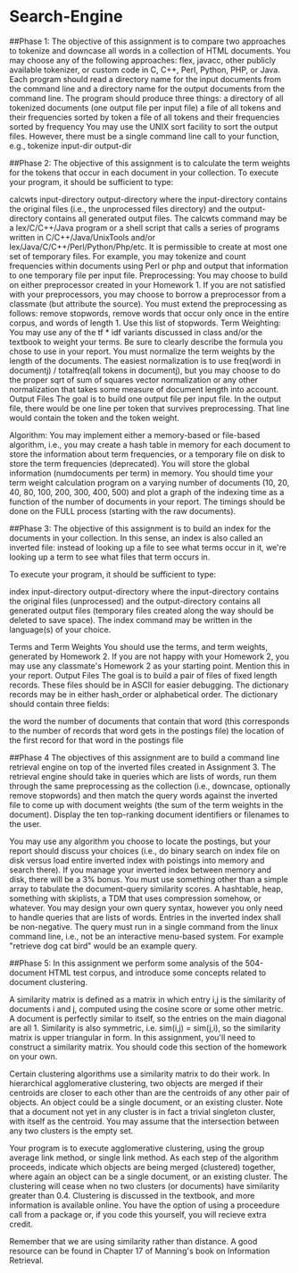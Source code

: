 # Search-Engine
##Phase 1: 
The objective of this assignment is to compare two approaches to tokenize and downcase all words in a collection of HTML documents. You may choose any of the following approaches: flex, javacc, other publicly available tokenizer, or custom code in C, C++, Perl, Python, PHP, or Java. Each program should read a directory name for the input documents from the command line and a directory name for the output documents from the command line. The program should produce three things:
a directory of all tokenized documents (one output file per input file) 
a file of all tokens and their frequencies sorted by token 
a file of all tokens and their frequencies sorted by frequency
You may use the UNIX sort facility to sort the output files. However, there must be a single command line call to your function, e.g., 
tokenize input-dir output-dir

##Phase 2:
The objective of this assignment is to calculate the term weights for the tokens that occur in each document in your collection. To execute your program, it should be sufficient to type:

calcwts input-directory output-directory
where the input-directory contains the original files (i.e., the unprocessed files directory) and the output-directory contains all generated output files. The calcwts command may be a lex/C/C++/Java program or a shell script that calls a series of programs written in C/C++/Java/UnixTools and/or lex/Java/C/C++/Perl/Python/Php/etc. It is permissible to create at most one set of temporary files. For example, you may tokenize and count frequencies within documents using Perl or php and output that information to one temporary file per input file.
Preprocessing: You may choose to build on either preprocessor created in your Homework 1. If you are not satisfied with your preprocessors, you may choose to borrow a preprocessor from a classmate (but attribute the source). You must extend the preprocessing as follows: remove stopwords, remove words that occur only once in the entire corpus, and words of length 1. Use this list of stopwords.
Term Weighting: You may use any of the tf * idf variants discussed in class and/or the textbook to weight your terms. Be sure to clearly describe the formula you chose to use in your report. You must normalize the term weights by the length of the documents. The easiest normalization is to use freq(wordi in documentj) / totalfreq(all tokens in documentj), but you may choose to do the proper sqrt of sum of squares vector normalization or any other normalization that takes some measure of document length into account.
Output Files The goal is to build one output file per input file. In the output file, there would be one line per token that survives preprocessing. That line would contain the token and the token weight.

Algorithm: You may implement either a memory-based or file-based algorithm, i.e., you may create a hash table in memory for each document to store the information about term frequencies, or a temporary file on disk to store the term frequencies (deprecated). You will store the global information (numdocuments per term) in memory. You should time your term weight calculation program on a varying number of documents (10, 20, 40, 80, 100, 200, 300, 400, 500) and plot a graph of the indexing time as a function of the number of documents in your report. The timings should be done on the FULL process (starting with the raw documents).


##Phase 3:
The objective of this assignment is to build an index for the documents in your collection. In this sense, an index is also called an inverted file: instead of looking up a file to see what terms occur in it, we're looking up a term to see what files that term occurs in.

To execute your program, it should be sufficient to type:

index input-directory output-directory
where the input-directory contains the original files (unprocessed) and the output-directory contains all generated output files (temporary files created along the way should be deleted to save space). The index command may be written in the language(s) of your choice.

Terms and Term Weights You should use the terms, and term weights, generated by Homework 2. If you are not happy with your Homework 2, you may use any classmate's Homework 2 as your starting point. Mention this in your report.
Output Files The goal is to build a pair of files of fixed length records. These files should be in ASCII for easier debugging. The dictionary records may be in either hash_order or alphabetical order. The dictionary should contain three fields:

the word
the number of documents that contain that word (this corresponds to the number of records that word gets in the postings file)
the location of the first record for that word in the postings file

##Phase 4
The objectives of this assignment are to build a command line retrieval engine on top of the inverted files created in Assignment 3. The retrieval engine should take in queries which are lists of words, run them through the same preprocessing as the collection (i.e., downcase, optionally remove stopwords) and then match the query words against the inverted file to come up with document weights (the sum of the term weights in the document). Display the ten top-ranking document identifiers or filenames to the user.

You may use any algorithm you choose to locate the postings, but your report should discuss your choices (i.e., do binary search on index file on disk versus load entire inverted index with poistings into memory and search there). If you manage your inverted index between memory and disk, there will be a 3% bonus.
You must use something other than a simple array to tabulate the document-query similarity scores. A hashtable, heap, something with skiplists, a TDM that uses compression somehow, or whatever. You may design your own query syntax, however you only need to handle queries that are lists of words.
Entries in the inverted index shall be non-negative.
The query must run in a single command from the linux command line, i.e., not be an interactive menu-based system. 
For example "retrieve dog cat bird" would be an example query.

##Phase 5:
In this assignment we perform some analysis of the 504-document HTML test corpus, and introduce some concepts related to document clustering.

A similarity matrix is defined as a matrix in which entry i,j is the similarity of documents i and j, computed using the cosine score or some other metric. A document is perfectly similar to itself, so the entries on the main diagonal are all 1. Similarity is also symmetric, i.e. sim(i,j) = sim(j,i), so the similarity matrix is upper triangular in form. In this assignment, you'll need to construct a similarity matrix. You should code this section of the homework on your own.

Certain clustering algorithms use a similarity matrix to do their work. In hierarchical agglomerative clustering, two objects are merged if their centroids are closer to each other than are the centroids of any other pair of objects. An object could be a single document, or an existing cluster. Note that a document not yet in any cluster is in fact a trivial singleton cluster, with itself as the centroid. You may assume that the intersection between any two clusters is the empty set.

Your program is to execute agglomerative clustering, using the group average link method, or single link method. As each step of the algorithm proceeds, indicate which objects are being merged (clustered) together, where again an object can be a single document, or an existing cluster. The clustering will cease when no two clusters (or documents) have similarity greater than 0.4. Clustering is discussed in the textbook, and more information is available online. You have the option of using a proceedure call from a package or, if you code this yourself, you will recieve extra credit.

Remember that we are using similarity rather than distance. A good resource can be found in Chapter 17 of Manning's book on Information Retrieval.



